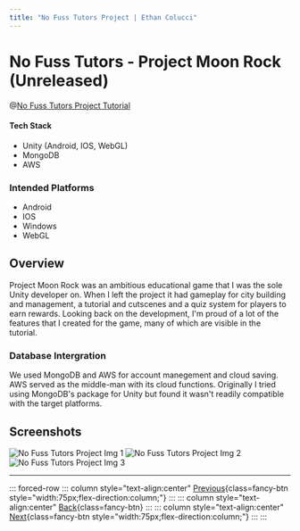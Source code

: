 ```yaml
---
title: "No Fuss Tutors Project | Ethan Colucci"
---
```


# No Fuss Tutors - Project Moon Rock (Unreleased)

@[No Fuss Tutors Project Tutorial](https://www.youtube.com/watch?v=hFGO4fvMFyM)

#### Tech Stack
- Unity (Android, IOS, WebGL)
- MongoDB
- AWS

### Intended Platforms
- Android
- IOS
- Windows
- WebGL

## Overview

Project Moon Rock was an ambitious educational game that I was the sole Unity developer on. When I left the project it had gameplay for city building and management, a tutorial and cutscenes and a quiz system for players to earn rewards. Looking back on the development, I'm proud of a lot of the features that I created for the game, many of which are visible in the tutorial.

### Database Intergration
We used MongoDB and AWS for account manegement and cloud saving. AWS served as the middle-man with its cloud functions. Originally I tried using MongoDB's package for Unity but found it wasn't readily compatible with the target platforms.

## Screenshots

![No Fuss Tutors Project Img 1](/images/projects/no-fuss-tutors/no-fuss-tutors-project-moonrock-1.jpg)
![No Fuss Tutors Project Img 2](/images/projects/no-fuss-tutors/no-fuss-tutors-project-moonrock-2.jpg)
![No Fuss Tutors Project Img 3](/images/projects/no-fuss-tutors/no-fuss-tutors-project-moonrock-3.jpg)

---

::: forced-row
::: column style="text-align:center"
[Previous](/projects/vr-vision/vr-vision-prop-valve-replacement.html){class=fancy-btn style="width:75px;flex-direction:column;"}
:::
::: column style="text-align:center"
[Back](/./#No-Fuss-Tutors){class=fancy-btn}
:::
::: column style="text-align:center"
[Next](/projects/personal/static-site-generator.html){class=fancy-btn style="width:75px;flex-direction:column;"}
:::
:::